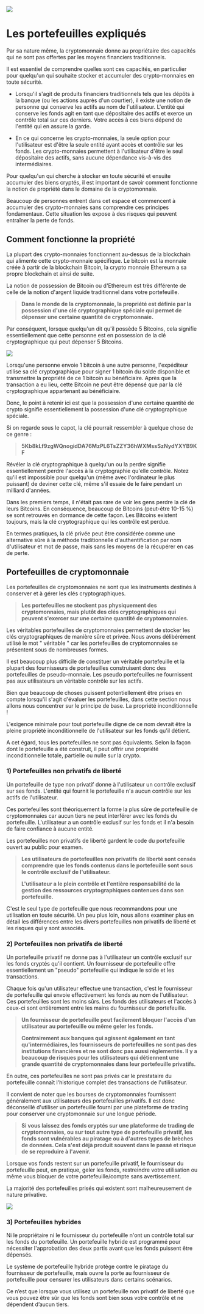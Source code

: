 ![](../images/02-main-l.png)

# Les portefeuilles expliqués

Par sa nature même, la cryptomonnaie donne au propriétaire des capacités qui ne sont pas offertes par les moyens financiers traditionnels.

Il est essentiel de comprendre quelles sont ces capacités, en particulier pour quelqu'un qui souhaite stocker et accumuler des crypto-monnaies en toute sécurité.

- Lorsqu'il s'agit de produits financiers traditionnels tels que les dépôts à la banque (ou les actions auprès d'un courtier), il existe une notion de personne qui conserve les actifs au nom de l'utilisateur. L'entité qui conserve les fonds agit en tant que dépositaire des actifs et exerce un contrôle total sur ces derniers. Votre accès à ces biens dépend de l'entité qui en assure la garde. 

- En ce qui concerne les crypto-monnaies, la seule option pour l'utilisateur est d'être la seule entité ayant accès et contrôle sur les fonds. Les crypto-monnaies permettent à l'utilisateur d'être le seul dépositaire des actifs, sans aucune dépendance vis-à-vis des intermédiaires.

Pour quelqu'un qui cherche à stocker en toute sécurité et ensuite accumuler des biens cryptés, il est important de savoir comment fonctionne la notion de propriété dans le domaine de la cryptomonnaie.

Beaucoup de personnes entrent dans cet espace et commencent à accumuler des crypto-monnaies sans comprendre ces principes fondamentaux. Cette situation les expose à des risques qui peuvent entraîner la perte de fonds.

## Comment fonctionne la propriété

La plupart des crypto-monnaies fonctionnent au-dessus de la blockchain qui alimente cette crypto-monnaie spécifique. Le bitcoin est la monnaie créée à partir de la blockchain Bitcoin, la crypto monnaie Ethereum a sa propre blockchain et ainsi de suite.

La notion de possession de Bitcoin ou d'Ethereum est très différente de celle de la notion d'argent liquide traditionnel dans votre portefeuille.

>**Dans le monde de la cryptomonnaie, la propriété est définie par la possession d'une clé cryptographique spéciale qui permet de dépenser une certaine quantité de cryptomonnaie.**

Par conséquent, lorsque quelqu'un dit qu'il possède 5 Bitcoins, cela signifie essentiellement que cette personne est en possession de la clé cryptographique qui peut dépenser 5 Bitcoins.

![](../images/02-02-l.png)

Lorsqu'une personne envoie 1 bitcoin à une autre personne, l'expéditeur utilise sa clé cryptographique pour signer 1 bitcoin du solde disponible et transmettre la propriété de ce 1 bitcoin au bénéficiaire. Après que la transaction a eu lieu, cette Bitcoin ne peut être dépensé que par la clé cryptographique appartenant au bénéficiaire.

Donc, le point à retenir ici est que la possession d'une certaine quantité de crypto signifie essentiellement la possession d'une clé cryptographique spéciale.

Si on regarde sous le capot, la clé pourrait ressembler à quelque chose de ce genre :

>**5Kb8kLf9zgWQnogidDA76MzPL6TsZZY36hWXMssSzNydYXYB9KF**

Révéler la clé cryptographique à quelqu'un ou la perdre signifie essentiellement perdre l'accès à la cryptographie qu'elle contrôle. Notez qu'il est impossible pour quelqu'un (même avec l'ordinateur le plus puissant) de deviner cette clé, même s'il essaie de le faire pendant un milliard d'années.

Dans les premiers temps, il n'était pas rare de voir les gens perdre la clé de leurs Bitcoins. En conséquence, beaucoup de Bitcoins (peut-être 10-15 %) se sont retrouvés en dormance de cette façon. Les Bitcoins existent toujours, mais la clé cryptographique qui les contrôle est perdue.

En termes pratiques, la clé privée peut être considérée comme une alternative sûre à la méthode traditionnelle d'authentification par nom d'utilisateur et mot de passe, mais sans les moyens de la récupérer en cas de perte.

## Portefeuilles de cryptomonnaie

Les portefeuilles de cryptomonnaies ne sont que les instruments destinés à conserver et à gérer les clés cryptographiques.

>**Les portefeuilles ne stockent pas physiquement des cryptomonnaies, mais plutôt des clés cryptographiques qui peuvent s'exercer sur une certaine quantité de cryptomonnaies.**

Les véritables portefeuilles de cryptomonnaies permettent de stocker les clés cryptographiques de manière sûre et privée. Nous avons délibérément utilisé le mot " véritable " car les portefeuilles de cryptomonnaies se présentent sous de nombreuses formes.

Il est beaucoup plus difficile de constituer un véritable portefeuille et la plupart des fournisseurs de portefeuilles construisent donc des portefeuilles de pseudo-monnaie. Les pseudo portefeuilles ne fournissent pas aux utilisateurs un véritable contrôle sur les actifs.

Bien que beaucoup de choses puissent potentiellement être prises en compte lorsqu'il s'agit d'évaluer les portefeuilles, dans cette section nous allons nous concentrer sur le principe de base. La propriété inconditionnelle !

L'exigence minimale pour tout portefeuille digne de ce nom devrait être la pleine propriété inconditionnelle de l'utilisateur sur les fonds qu'il détient.

A cet égard, tous les portefeuilles ne sont pas équivalents. Selon la façon dont le portefeuille a été construit, il peut offrir une propriété inconditionnelle totale, partielle ou nulle sur la crypto.

### 1) Portefeuilles non privatifs de liberté

Un portefeuille de type non privatif donne à l'utilisateur un contrôle exclusif sur ses fonds. L'entité qui fournit le portefeuille n'a aucun contrôle sur les actifs de l'utilisateur.

Ces portefeuilles sont théoriquement la forme la plus sûre de portefeuille de cryptomonnaies car aucun tiers ne peut interférer avec les fonds du portefeuille. L'utilisateur a un contrôle exclusif sur les fonds et il n'a besoin de faire confiance à aucune entité.

Les portefeuilles non privatifs de liberté gardent le code du portefeuille ouvert au public pour examen.

>**Les utilisateurs de portefeuilles non privatifs de liberté sont censés comprendre que les fonds contenus dans le portefeuille sont sous le contrôle exclusif de l'utilisateur.**
>
>**L'utilisateur a le plein contrôle et l'entière responsabilité de la gestion des ressources cryptographiques contenues dans son portefeuille.**

C'est le seul type de portefeuille que nous recommandons pour une utilisation en toute sécurité. Un peu plus loin, nous allons examiner plus en détail les différences entre les divers portefeuilles non privatifs de liberté et les risques qui y sont associés.

### 2) Portefeuilles non privatifs de liberté

Un portefeuille privatif ne donne pas à l'utilisateur un contrôle exclusif sur les fonds cryptés qu'il contient. Un fournisseur de portefeuille offre essentiellement un "pseudo" portefeuille qui indique le solde et les transactions.

Chaque fois qu'un utilisateur effectue une transaction, c'est le fournisseur de portefeuille qui envoie effectivement les fonds au nom de l'utilisateur. Ces portefeuilles sont les moins sûrs. Les fonds des utilisateurs et l'accès à ceux-ci sont entièrement entre les mains du fournisseur de portefeuille.

>**Un fournisseur de portefeuille peut facilement bloquer l'accès d'un utilisateur au portefeuille ou même geler les fonds.**
> 
>**Contrairement aux banques qui agissent également en tant qu'intermédiaires, les fournisseurs de portefeuilles ne sont pas des institutions financières et ne sont donc pas aussi réglementés. Il y a beaucoup de risques pour les utilisateurs qui détiennent une grande quantité de cryptomonnaies dans leur portefeuille privatifs.**

En outre, ces portefeuilles ne sont pas privés car le prestataire du portefeuille connaît l'historique complet des transactions de l'utilisateur.

Il convient de noter que les bourses de cryptomonnaies fournissent généralement aux utilisateurs des portefeuilles privatifs. Il est donc déconseillé d'utiliser un portefeuille fourni par une plateforme de trading pour conserver une cryptomonnaie sur une longue période.

>**Si vous laissez des fonds cryptés sur une plateforme de trading de cryptomonnaies, ou sur tout autre type de portefeuille privatif, les fonds sont vulnérables au piratage ou à d'autres types de brèches de données. Cela s'est déjà produit souvent dans le passé et risque de se reproduire à l'avenir.**

Lorsque vos fonds restent sur un portefeuille privatif, le fournisseur du portefeuille peut, en pratique, geler les fonds, restreindre votre utilisation ou même vous bloquer de votre portefeuille/compte sans avertissement.

La majorité des portefeuilles prisés qui existent sont malheureusement de nature privative.

![](../images/02-03-l.png)

### 3) Portefeuilles hybrides

Ni le propriétaire ni le fournisseur du portefeuille n'ont un contrôle total sur les fonds du portefeuille. Un portefeuille hybride est programmé pour nécessiter l'approbation des deux partis avant que les fonds puissent être dépensés.

Le système de portefeuille hybride protège contre le piratage du fournisseur de portefeuille, mais ouvre la porte au fournisseur de portefeuille pour censurer les utilisateurs dans certains scénarios.

Ce n’est que lorsque vous utilisez un portefeuille non privatif de liberté que vous pouvez être sûr que les fonds sont bien sous votre contrôle et ne dépendent d’aucun tiers.
